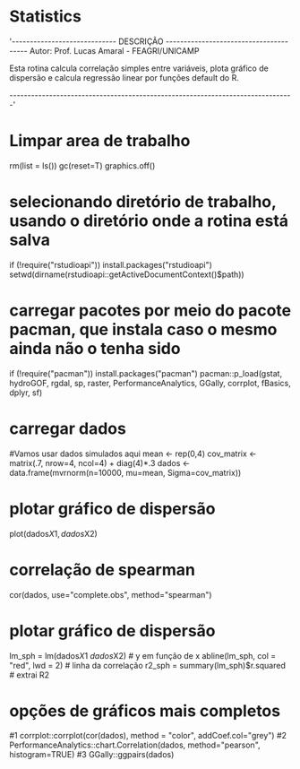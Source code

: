 # Statistics
'----------------------------- DESCRIÇÃO ---------------------------------------
                Autor: Prof. Lucas Amaral - FEAGRI/UNICAMP

Esta rotina calcula correlação simples entre variáveis, plota gráfico de 
dispersão e calcula regressão linear por funções default do R.

-------------------------------------------------------------------------------'

# Limpar area de trabalho
rm(list = ls())
gc(reset=T)
graphics.off()

# selecionando diretório de trabalho, usando o diretório onde a rotina está salva
if (!require("rstudioapi")) install.packages("rstudioapi")
setwd(dirname(rstudioapi::getActiveDocumentContext()$path))

# carregar pacotes por meio do pacote pacman, que instala caso o mesmo ainda não o tenha sido
if (!require("pacman")) install.packages("pacman")
pacman::p_load(gstat, hydroGOF, rgdal, sp, raster, PerformanceAnalytics, GGally, corrplot, fBasics, dplyr, sf)

# carregar dados 
#Vamos usar dados simulados aqui
mean <- rep(0,4)
cov_matrix <- matrix(.7, nrow=4, ncol=4) + diag(4)*.3
dados <- data.frame(mvrnorm(n=10000, mu=mean, Sigma=cov_matrix))

# plotar gráfico de dispersão
plot(dados$X1, dados$X2) 

# correlação de spearman
cor(dados, use="complete.obs", method="spearman")

# plotar gráfico de dispersão
lm_sph = lm(dados$X1 ~ dados$X2) # y em função de x
abline(lm_sph, col = "red", lwd = 2) # linha da correlação
r2_sph = summary(lm_sph)$r.squared # extrai R2

# opções de gráficos mais completos
#1
corrplot::corrplot(cor(dados), method = "color", addCoef.col="grey")
#2
PerformanceAnalytics::chart.Correlation(dados, method="pearson", histogram=TRUE)
#3
GGally::ggpairs(dados)
